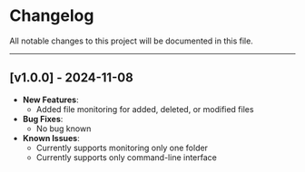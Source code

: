 # Changelog

All notable changes to this project will be documented in this file.

---

## [v1.0.0] - 2024-11-08
- **New Features**:
  - Added file monitoring for added, deleted, or modified files
- **Bug Fixes**:
  - No bug known
- **Known Issues**:
  - Currently supports monitoring only one folder
  - Currently supports only command-line interface

